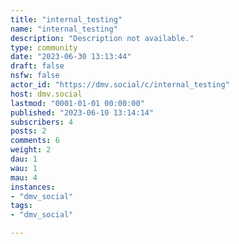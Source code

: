 ```yaml
---
title: "internal_testing" 
name: "internal_testing"
description: "Description not available."
type: community
date: "2023-06-30 13:13:44"
draft: false
nsfw: false
actor_id: "https://dmv.social/c/internal_testing"
host: dmv.social
lastmod: "0001-01-01 00:00:00"
published: "2023-06-10 13:14:14"
subscribers: 4
posts: 2
comments: 6
weight: 2
dau: 1
wau: 1
mau: 4
instances:
- "dmv_social"
tags: 
- "dmv_social"

---
```

